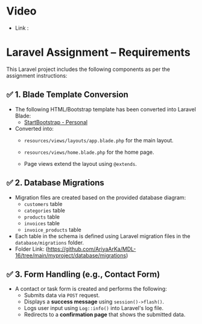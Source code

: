 # Video
- Link : 

# Laravel Assignment – Requirements

This Laravel project includes the following components as per the assignment instructions:

## ✅ 1. Blade Template Conversion

- The following HTML/Bootstrap template has been converted into Laravel Blade:
  - [StartBootstrap - Personal](https://startbootstrap.com/theme/personal)
- Converted into:
    - `resources/views/layouts/app.blade.php` for the main layout.
    - `resources/views/home.blade.php` for the home page.
    
  - Page views extend the layout using `@extends`.

## ✅ 2. Database Migrations

- Migration files are created based on the provided database diagram:
  - `customers` table
  - `categories` table
  - `products` table
  - `invoices` table
  - `invoice_products` table
- Each table in the schema is defined using Laravel migration files in the `database/migrations` folder.
- Folder Link: (https://github.com/AriyaArKa/MDL-16/tree/main/myproject/database/migrations)

## ✅ 3. Form Handling (e.g., Contact Form)

- A contact or task form is created and performs the following:
  - Submits data via `POST` request.
  - Displays a **success message** using `session()->flash()`.
  - Logs user input using `Log::info()` into Laravel's log file.
  - Redirects to a **confirmation page** that shows the submitted data.


